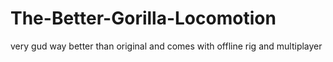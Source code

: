 # The-Better-Gorilla-Locomotion
very gud way better than original and comes with offline rig and multiplayer
